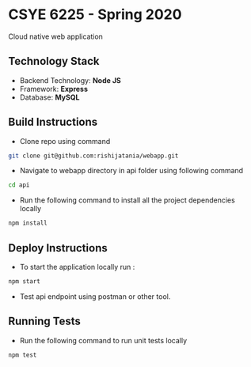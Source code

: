 # CSYE 6225 - Spring 2020
Cloud native web application

## Technology Stack
* Backend Technology: **Node JS**
* Framework: **Express**
* Database: **MySQL**
 

## Build Instructions
* Clone repo using command 
```bash
git clone git@github.com:rishijatania/webapp.git
```
* Navigate to webapp directory in api folder using following command
```bash
cd api
```
* Run the following command to install all the project dependencies locally 
```bash
npm install
```
## Deploy Instructions
* To start the application locally run :
```bash
npm start
```
* Test api endpoint using postman or other tool.

## Running Tests
* Run the following command to run unit tests locally
```bash
npm test
```
